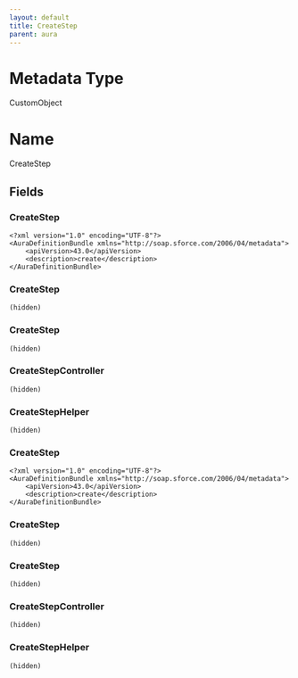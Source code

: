 ```yaml
---
layout: default
title: CreateStep
parent: aura
---
```

# Metadata Type
CustomObject

# Name
CreateStep
## Fields
### CreateStep

```
<?xml version="1.0" encoding="UTF-8"?>
<AuraDefinitionBundle xmlns="http://soap.sforce.com/2006/04/metadata">
    <apiVersion>43.0</apiVersion>
    <description>create</description>
</AuraDefinitionBundle>
```
### CreateStep

```
(hidden)
```
### CreateStep

```
(hidden)
```
### CreateStepController

```
(hidden)
```
### CreateStepHelper

```
(hidden)
```
### CreateStep

```
<?xml version="1.0" encoding="UTF-8"?>
<AuraDefinitionBundle xmlns="http://soap.sforce.com/2006/04/metadata">
    <apiVersion>43.0</apiVersion>
    <description>create</description>
</AuraDefinitionBundle>
```
### CreateStep

```
(hidden)
```
### CreateStep

```
(hidden)
```
### CreateStepController

```
(hidden)
```
### CreateStepHelper

```
(hidden)
```
